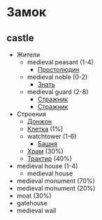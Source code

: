 # Замок
## castle

*   Жители
    *   medieval peasant (1-4)
        *   [Простолюдин](people/peasant.md)
    *   medieval noble (0-2)
        *   [Знать](people/noble.md)
    *   medieval guard (2-8)
        *   [Стражник](people/guard.md)
        *   [Стражник](people/guard.md)
*   Строения
    *   [Донжон](castle-keep/index.md)
    *   [Клетка](giant-monster-cage/index.md) (1%)
    *   watchtower (1-6)
        *   [Башня](watchtower/index.md)
    *   [Храм](temple/index.md) (30%)
    *   [Трактир](inn/index.md) (40%)
*   medieval house (1-4)
    *   medieval house
*   medieval monument (70%)
*   medieval monument (20%)
*   moat (30%)
*   gatehouse
*   medieval wall
